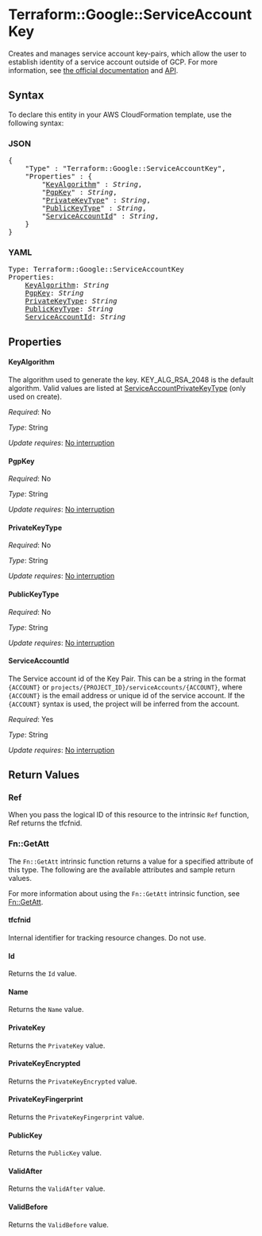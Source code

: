 # Terraform::Google::ServiceAccountKey

Creates and manages service account key-pairs, which allow the user to establish identity of a service account outside of GCP. For more information, see [the official documentation](https://cloud.google.com/iam/docs/creating-managing-service-account-keys) and [API](https://cloud.google.com/iam/reference/rest/v1/projects.serviceAccounts.keys).

## Syntax

To declare this entity in your AWS CloudFormation template, use the following syntax:

### JSON

<pre>
{
    "Type" : "Terraform::Google::ServiceAccountKey",
    "Properties" : {
        "<a href="#keyalgorithm" title="KeyAlgorithm">KeyAlgorithm</a>" : <i>String</i>,
        "<a href="#pgpkey" title="PgpKey">PgpKey</a>" : <i>String</i>,
        "<a href="#privatekeytype" title="PrivateKeyType">PrivateKeyType</a>" : <i>String</i>,
        "<a href="#publickeytype" title="PublicKeyType">PublicKeyType</a>" : <i>String</i>,
        "<a href="#serviceaccountid" title="ServiceAccountId">ServiceAccountId</a>" : <i>String</i>,
    }
}
</pre>

### YAML

<pre>
Type: Terraform::Google::ServiceAccountKey
Properties:
    <a href="#keyalgorithm" title="KeyAlgorithm">KeyAlgorithm</a>: <i>String</i>
    <a href="#pgpkey" title="PgpKey">PgpKey</a>: <i>String</i>
    <a href="#privatekeytype" title="PrivateKeyType">PrivateKeyType</a>: <i>String</i>
    <a href="#publickeytype" title="PublicKeyType">PublicKeyType</a>: <i>String</i>
    <a href="#serviceaccountid" title="ServiceAccountId">ServiceAccountId</a>: <i>String</i>
</pre>

## Properties

#### KeyAlgorithm

The algorithm used to generate the key. KEY_ALG_RSA_2048 is the default algorithm.
Valid values are listed at
[ServiceAccountPrivateKeyType](https://cloud.google.com/iam/reference/rest/v1/projects.serviceAccounts.keys#ServiceAccountKeyAlgorithm)
(only used on create).

_Required_: No

_Type_: String

_Update requires_: [No interruption](https://docs.aws.amazon.com/AWSCloudFormation/latest/UserGuide/using-cfn-updating-stacks-update-behaviors.html#update-no-interrupt)

#### PgpKey

_Required_: No

_Type_: String

_Update requires_: [No interruption](https://docs.aws.amazon.com/AWSCloudFormation/latest/UserGuide/using-cfn-updating-stacks-update-behaviors.html#update-no-interrupt)

#### PrivateKeyType

_Required_: No

_Type_: String

_Update requires_: [No interruption](https://docs.aws.amazon.com/AWSCloudFormation/latest/UserGuide/using-cfn-updating-stacks-update-behaviors.html#update-no-interrupt)

#### PublicKeyType

_Required_: No

_Type_: String

_Update requires_: [No interruption](https://docs.aws.amazon.com/AWSCloudFormation/latest/UserGuide/using-cfn-updating-stacks-update-behaviors.html#update-no-interrupt)

#### ServiceAccountId

The Service account id of the Key Pair. This can be a string in the format
`{ACCOUNT}` or `projects/{PROJECT_ID}/serviceAccounts/{ACCOUNT}`, where `{ACCOUNT}` is the email address or
unique id of the service account. If the `{ACCOUNT}` syntax is used, the project will be inferred from the account.

_Required_: Yes

_Type_: String

_Update requires_: [No interruption](https://docs.aws.amazon.com/AWSCloudFormation/latest/UserGuide/using-cfn-updating-stacks-update-behaviors.html#update-no-interrupt)

## Return Values

### Ref

When you pass the logical ID of this resource to the intrinsic `Ref` function, Ref returns the tfcfnid.

### Fn::GetAtt

The `Fn::GetAtt` intrinsic function returns a value for a specified attribute of this type. The following are the available attributes and sample return values.

For more information about using the `Fn::GetAtt` intrinsic function, see [Fn::GetAtt](https://docs.aws.amazon.com/AWSCloudFormation/latest/UserGuide/intrinsic-function-reference-getatt.html).

#### tfcfnid

Internal identifier for tracking resource changes. Do not use.

#### Id

Returns the <code>Id</code> value.

#### Name

Returns the <code>Name</code> value.

#### PrivateKey

Returns the <code>PrivateKey</code> value.

#### PrivateKeyEncrypted

Returns the <code>PrivateKeyEncrypted</code> value.

#### PrivateKeyFingerprint

Returns the <code>PrivateKeyFingerprint</code> value.

#### PublicKey

Returns the <code>PublicKey</code> value.

#### ValidAfter

Returns the <code>ValidAfter</code> value.

#### ValidBefore

Returns the <code>ValidBefore</code> value.

